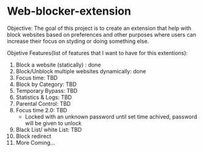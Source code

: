 # Web-blocker-extension
Objective:
  The goal of this project is to create an extension that help with block websites based on preferences and other purposes where users can increase their focus on styding or doing something else.

Objetive Features(list of features that I want to have for this extentions):

1. Block a website (statically) : done
2. Block/Unblock multiple websites dynamically: done
3. Focus time: TBD
4. Block by Category: TBD
5. Temporary Bypass: TBD
6. Statistics & Logs: TBD
7. Parental Control: TBD
8. Focus time 2.0: TBD
    - Locked with an unknown password until set time achived, password will be given to unlock
9. Black List/ white List: TBD
10. Block redirect
11. More Coming...
